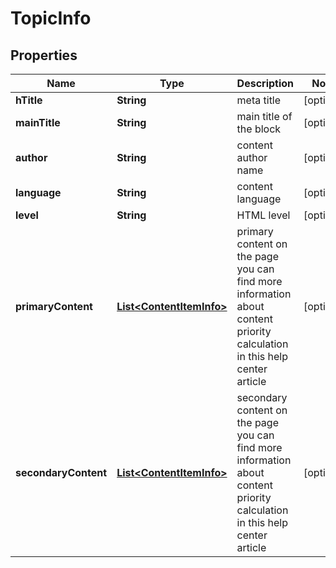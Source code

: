 

# TopicInfo


## Properties

| Name | Type | Description | Notes |
|------------ | ------------- | ------------- | -------------|
|**hTitle** | **String** | meta title |  [optional] |
|**mainTitle** | **String** | main title of the block |  [optional] |
|**author** | **String** | content author name |  [optional] |
|**language** | **String** | content language |  [optional] |
|**level** | **String** | HTML level |  [optional] |
|**primaryContent** | [**List&lt;ContentItemInfo&gt;**](ContentItemInfo.md) | primary content on the page you can find more information about content priority calculation in this help center article |  [optional] |
|**secondaryContent** | [**List&lt;ContentItemInfo&gt;**](ContentItemInfo.md) | secondary content on the page you can find more information about content priority calculation in this help center article |  [optional] |



